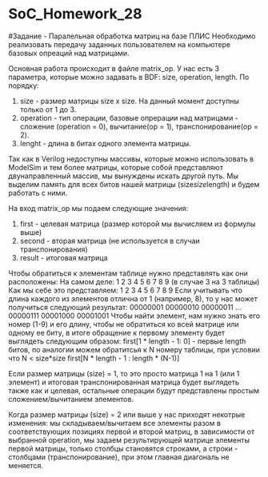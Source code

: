 # SoC_Homework_28
#Задание - Паралельная обработка матриц на базе ПЛИС
Необходимо реализовать передачу заданных пользователем на компьютере базовых опреаций над матрицами.

Основная работа происходит в файле matrix_op. У нас есть 3 параметра, которые можно задавать в BDF: size, operation, length.
По порядку:
  1) size - размер матрицы size x size. На данный момент доступны только от 1 до 3.
  2) operation - тип операции, базовые опрерации над матрицами - сложение (operation = 0), вычитание(op = 1), транспонирование(op = 2).
  3) lenght - длина в битах одного элемента матрицы.
  
Так как в Verilog недоступны массивы, которые можно использовать в ModelSim и тем более матрицы, которые собой представляют двунаправленный массив, мы вынуждены искать другой путь. Мы выделим память для всех битов нашей матрицы (size*size*length) и будем работать с ними.

На вход matrix_op мы подаем следующие значения:
  1) first - целевая матрица (размер которой мы вычисляем из формулы выше)
  2) second - вторая матрица (не используется в случаи транспонирования)
  3) result - итоговая матрица

Чтобы обратиться к элементам таблице нужно представлять как они расположены:
На самом деле: 1 2 3 4 5 6 7 8 9 (в случае 3 на 3 таблицы)
Как мы себе это представляем:
1 2 3
4 5 6
7 8 9
Если учитывать что длина каждого из элементов отлична от 1 (например, 8), то у нас может получиться следующий результат:
00000001 00000010 00000011
...
00000111 00001000 00001001 
Чтобы найти элемент, нам нужно знать его номер (1-9) и его длину, чтобы не обратиться ко всей матрице или одному ее биту, в итоге обращение к первому элементу будет выглядеть следующим образом:
first[1 * length - 1: 0] - первые length битов, по аналогии можем обратитсья к N номеру таблицы, при условии что N < size*size
first[N * length - 1 : length * (N-1)]

Если размер матрицы (size) = 1, то это просто матрица 1 на 1 (или 1 элемент) и итоговая транспонированная матрица будет выглядеть также как и целевая, остальные операции будут представлены простым сложением/вычитанием элементов.  

Когда размер матрицы (size) = 2 или выше у нас приходят некотрые изменения:
мы складываем/вычитаем все элементы разом в соответствующих позициях первой и второй матриц, в зависимости от выбранной operation,
мы задаем результирующей матрице элементы первой матрицы, только столбцы становятся строками, а строки - столбцами (транспонирование), при этом главная диагональ не меняется.


